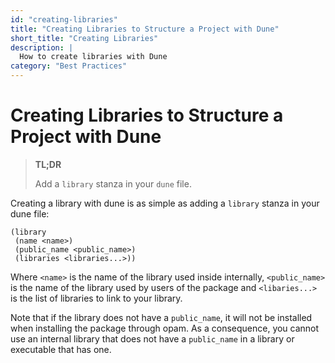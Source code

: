 ```yaml
---
id: "creating-libraries"
title: "Creating Libraries to Structure a Project with Dune"
short_title: "Creating Libraries"
description: |
  How to create libraries with Dune
category: "Best Practices"
---
```


# Creating Libraries to Structure a Project with Dune

> **TL;DR**
> 
> Add a `library` stanza in your `dune` file.

Creating a library with dune is as simple as adding a `library` stanza in your dune file:

```dune
(library
 (name <name>)
 (public_name <public_name>)
 (libraries <libraries...>))
```

Where `<name>` is the name of the library used inside internally, `<public_name>` is the name of the library used by users of the package and `<libaries...>` is the list of libraries to link to your library.

Note that if the library does not have a `public_name`, it will not be installed when installing the package through opam. As a consequence, you cannot use an internal library that does not have a `public_name` in a library or executable that has one.
